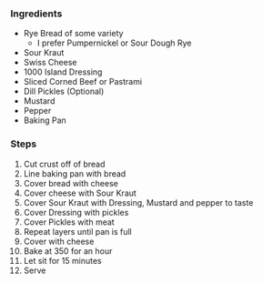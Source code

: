 <!--bl
(filemeta
    (title "Reuben Casserole"))
/bl-->

### Ingredients

* Rye Bread of some variety
  * I prefer Pumpernickel or Sour Dough Rye
* Sour Kraut
* Swiss Cheese
* 1000 Island Dressing
* Sliced Corned Beef or Pastrami
* Dill Pickles (Optional)
* Mustard
* Pepper
* Baking Pan

### Steps

1. Cut crust off of bread
1. Line baking pan with bread
1. Cover bread with cheese
1. Cover cheese with Sour Kraut
1. Cover Sour Kraut with Dressing, Mustard and pepper to taste
1. Cover Dressing with pickles
1. Cover Pickles with meat
1. Repeat layers until pan is full
1. Cover with cheese
1. Bake at 350 for an hour
1. Let sit for 15 minutes
1. Serve